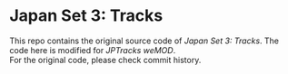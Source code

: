 # Japan Set 3: Tracks

This repo contains the original source code of _Japan Set 3: Tracks_. The code here is modified for _JPTracks weMOD_.\
For the original code, please check commit history.
